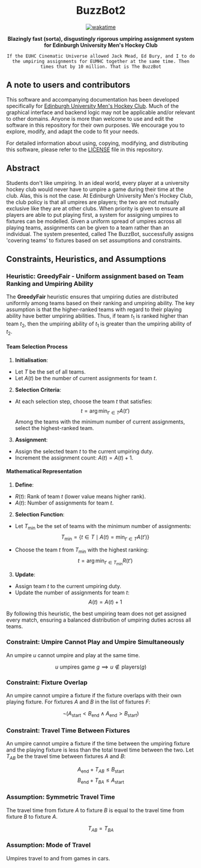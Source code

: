 <div align="center">

# BuzzBot2

[![wakatime](https://wakatime.com/badge/user/eb310a2d-fc37-4859-8755-b6b88930af57/project/018cdb8d-3c59-4706-8b4c-4fb2808b90c9.svg)](https://wakatime.com/badge/user/eb310a2d-fc37-4859-8755-b6b88930af57/project/018cdb8d-3c59-4706-8b4c-4fb2808b90c9)

<p><b>Blazingly fast (sorta), disgustingly rigorous umpiring assignment system for Edinburgh University Men's Hockey Club</b></p>

`If the EUHC Cinematic Universe allowed Jack Mead, Ed Bury, and I to do the umpiring assignments for EUMHC together at the same time. Then times that by 10 million. That is The BuzzBot`

</div>

## A note to users and contributors

This software and accompanying documentation has been developed specifically for [Edinburgh University Men's Hockey Club](www.euhc.co.uk).
Much of the graphical interface and backend logic may not be applicable and/or relevant to other domains. Anyone is more than welcome to use and edit the software in this repository for their own purposes. We encourage you to explore, modify, and adapt the code to fit your needs.

For detailed information about using, copying, modifying, and distributing this software, please refer to the [LICENSE](./LICENSE) file in this repository.

## Abstract

Students don't like umpiring. In an ideal world, every player at a university hockey club would never have to umpire
a game during their time at the club. Alas, this is not the case. At Edinburgh University Men's Hockey Club, the club
policy
is that all umpires are players; the two are not mutually exclusive like they are at other clubs. When priority is given
to ensure all players are able to put playing first, a system for assigning umpires to fixtures can be modelled. Given a
uniform spread of umpires across all playing teams, assignments can be given to a team rather than an individual. The
system
presented, called The BuzzBot, successfully assigns 'covering teams' to fixtures based on set assumptions and
constraints.

## Constraints, Heuristics, and Assumptions

### Heuristic: **GreedyFair** - Uniform assignment based on Team Ranking and Umpiring Ability

The **GreedyFair** heuristic ensures that umpiring duties are distributed uniformly among teams based on their ranking and umpiring ability. The key assumption is that the higher-ranked teams with regard to their playing ability have better umpiring abilities. Thus, if team $t_1$ is ranked higher than team $t_2$, then the umpiring ability of $t_1$ is greater than the umpiring ability of $t_2$.

#### Team Selection Process

1. **Initialisation**:
  - Let $T$ be the set of all teams.
  - Let $A(t)$ be the number of current assignments for team $t$.

2. **Selection Criteria**:
  - At each selection step, choose the team $t$ that satisfies:
   $$t = \arg\min_{t' \in T} A(t')$$
    Among the teams with the minimum number of current assignments, select the highest-ranked team.

3. **Assignment**:
  - Assign the selected team $t$ to the current umpiring duty.
  - Increment the assignment count: $A(t) = A(t) + 1$.

#### Mathematical Representation

1. **Define**:
  - $R(t)$: Rank of team $t$ (lower value means higher rank).
  - $A(t)$: Number of assignments for team $t$.

2. **Selection Function**:
  - Let $T_{\min}$ be the set of teams with the minimum number of assignments:
   $$T_{\min} = \{ t \in T \mid A(t) = \min_{t' \in T} A(t') \}$$

  - Choose the team $t$ from $T_{\min}$ with the highest ranking:
   $$t = \arg\min_{t' \in T_{\min}} R(t')$$

3. **Update**:
  - Assign team $t$ to the current umpiring duty.
  - Update the number of assignments for team $t$:
   $$A(t) = A(t) + 1$$

By following this heuristic, the best umpiring team does not get assigned every match, ensuring a balanced distribution of umpiring duties across all teams.

### Constraint: Umpire Cannot Play and Umpire Simultaneously
An umpire $u$ cannot umpire and play at the same time.

$$
u \text{ umpires game } g \implies u \notin \text{players}(g)
$$

### Constraint: Fixture Overlap
An umpire cannot umpire a fixture if the fixture overlaps with their own playing fixture. For fixtures $A$ and $B$ in the list of fixtures $F$:

$$
\neg (A_{\text{start}} < B_{\text{end}} \land A_{\text{end}} > B_{\text{start}})
$$

### Constraint: Travel Time Between Fixtures
An umpire cannot umpire a fixture if the time between the umpiring fixture and the playing fixture is less than the total travel time between the two. Let $T_{AB}$ be the travel time between fixtures $A$ and $B$:

$$
A_{\text{end}} + T_{AB} \leq B_{\text{start}}
$$
$$
B_{\text{end}} + T_{BA} \leq A_{\text{start}}
$$

### Assumption: Symmetric Travel Time
The travel time from fixture $A$ to fixture $B$ is equal to the travel time from fixture $B$ to fixture $A$.

$$
T_{AB} = T_{BA}
$$

### Assumption: Mode of Travel
Umpires travel to and from games in cars.


